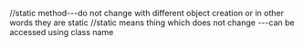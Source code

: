 //static method---do not change with different object creation or in other words they are static
//static means thing which does not change ---can be accessed using class name
